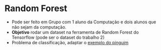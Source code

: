 # Random Forest

* Pode ser feito em Grupo com 1 aluno da Computação e dois alunos que não sejam da computação.
*  **Objetivo** rodar um dataset na ferramenta de Random Forest do Tensorflow (pode ser o dataset do trabalho 2)
*  Problema de classificação, adaptar o [exemplo do pinguim](https://blog.tensorflow.org/2021/05/introducing-tensorflow-decision-forests.html)

